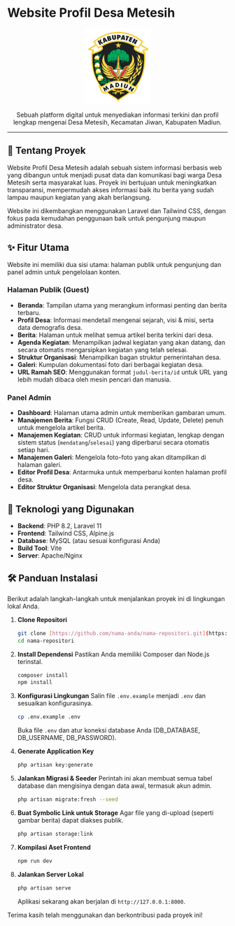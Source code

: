 # Website Profil Desa Metesih

<p align="center">
  <img src="public/images/logo/Logo_kabupaten_madiun.gif" alt="Logo Kabupaten Madiun" width="150"/>
</p>

<p align="center">
  Sebuah platform digital untuk menyediakan informasi terkini dan profil lengkap mengenai Desa Metesih, Kecamatan Jiwan, Kabupaten Madiun.
</p>

---

## 📖 Tentang Proyek

Website Profil Desa Metesih adalah sebuah sistem informasi berbasis web yang dibangun untuk menjadi pusat data dan komunikasi bagi warga Desa Metesih serta masyarakat luas. Proyek ini bertujuan untuk meningkatkan transparansi, mempermudah akses informasi baik itu berita yang sudah lampau maupun kegiatan yang akah berlangsung.

Website ini dikembangkan menggunakan Laravel dan Tailwind CSS, dengan fokus pada kemudahan penggunaan baik untuk pengunjung maupun administrator desa.

## ✨ Fitur Utama

Website ini memiliki dua sisi utama: halaman publik untuk pengunjung dan panel admin untuk pengelolaan konten.

### Halaman Publik (Guest)
- **Beranda**: Tampilan utama yang merangkum informasi penting dan berita terbaru.
- **Profil Desa**: Informasi mendetail mengenai sejarah, visi & misi, serta data demografis desa.
- **Berita**: Halaman untuk melihat semua artikel berita terkini dari desa.
- **Agenda Kegiatan**: Menampilkan jadwal kegiatan yang akan datang, dan secara otomatis mengarsipkan kegiatan yang telah selesai.
- **Struktur Organisasi**: Menampilkan bagan struktur pemerintahan desa.
- **Galeri**: Kumpulan dokumentasi foto dari berbagai kegiatan desa.
- **URL Ramah SEO**: Menggunakan format `judul-berita/id` untuk URL yang lebih mudah dibaca oleh mesin pencari dan manusia.

### Panel Admin
- **Dashboard**: Halaman utama admin untuk memberikan gambaran umum.
- **Manajemen Berita**: Fungsi CRUD (Create, Read, Update, Delete) penuh untuk mengelola artikel berita.
- **Manajemen Kegiatan**: CRUD untuk informasi kegiatan, lengkap dengan sistem status (`mendatang`/`selesai`) yang diperbarui secara otomatis setiap hari.
- **Manajemen Galeri**: Mengelola foto-foto yang akan ditampilkan di halaman galeri.
- **Editor Profil Desa**: Antarmuka untuk memperbarui konten halaman profil desa.
- **Editor Struktur Organisasi**: Mengelola data perangkat desa.

## 🚀 Teknologi yang Digunakan

- **Backend**: PHP 8.2, Laravel 11
- **Frontend**: Tailwind CSS, Alpine.js
- **Database**: MySQL (atau sesuai konfigurasi Anda)
- **Build Tool**: Vite
- **Server**: Apache/Nginx

## 🛠️ Panduan Instalasi

Berikut adalah langkah-langkah untuk menjalankan proyek ini di lingkungan lokal Anda.

1.  **Clone Repositori**
    ```bash
    git clone [https://github.com/nama-anda/nama-repositori.git](https://github.com/nama-anda/nama-repositori.git)
    cd nama-repositori
    ```

2.  **Install Dependensi**
    Pastikan Anda memiliki Composer dan Node.js terinstal.
    ```bash
    composer install
    npm install
    ```

3.  **Konfigurasi Lingkungan**
    Salin file `.env.example` menjadi `.env` dan sesuaikan konfigurasinya.
    ```bash
    cp .env.example .env
    ```
    Buka file `.env` dan atur koneksi database Anda (DB_DATABASE, DB_USERNAME, DB_PASSWORD).

4.  **Generate Application Key**
    ```bash
    php artisan key:generate
    ```

5.  **Jalankan Migrasi & Seeder**
    Perintah ini akan membuat semua tabel database dan mengisinya dengan data awal, termasuk akun admin.
    ```bash
    php artisan migrate:fresh --seed
    ```

6.  **Buat Symbolic Link untuk Storage**
    Agar file yang di-upload (seperti gambar berita) dapat diakses publik.
    ```bash
    php artisan storage:link
    ```

7.  **Kompilasi Aset Frontend**
    ```bash
    npm run dev
    ```

8.  **Jalankan Server Lokal**
    ```bash
    php artisan serve
    ```
    Aplikasi sekarang akan berjalan di `http://127.0.0.1:8000`.

Terima kasih telah menggunakan dan berkontribusi pada proyek ini!
